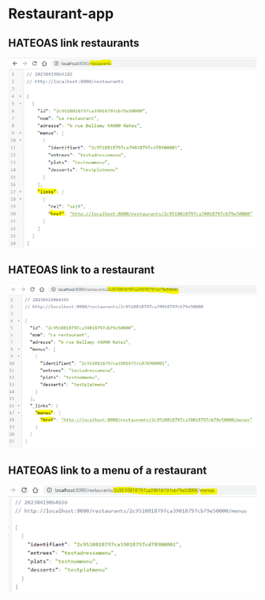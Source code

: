 # Restaurant-app
## HATEOAS link restaurants
![link-restaurants.PNG](link-restaurants.PNG)
## HATEOAS link to a restaurant
![link-a-restaurant.PNG](link-a-restaurant.PNG)
## HATEOAS link to a menu of a restaurant
![link-a-menu-restaurant.PNG](link-a-menu-restaurant.PNG)
